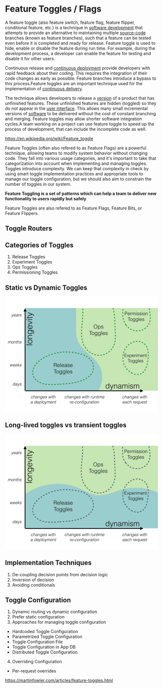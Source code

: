 # Feature Toggles / Flags

A feature toggle (also feature switch, feature flag, feature flipper, conditional feature, etc.) is a technique in [software development](https://en.wikipedia.org/wiki/Software_development) that attempts to provide an alternative to maintaining multiple [source-code](https://en.wikipedia.org/wiki/Source_code) branches (known as feature branches), such that a feature can be tested even before it is completed and ready for release. Feature toggle is used to hide, enable or disable the feature during run time. For example, during the development process, a developer can enable the feature for testing and disable it for other users.

Continuous release and [continuous deployment](https://en.wikipedia.org/wiki/Continuous_deployment) provide developers with rapid feedback about their coding. This requires the integration of their code changes as early as possible. Feature branches introduce a bypass to this process.Feature toggles are an important technique used for the implementation of [continuous delivery](https://en.wikipedia.org/wiki/Continuous_delivery).

The technique allows developers to release a [version](https://en.wikipedia.org/wiki/Software_versioning) of a product that has unfinished features. These unfinished features are hidden (toggled) so they do not appear in the [user interface](https://en.wikipedia.org/wiki/User_interface). This allows many small incremental versions of [software](https://en.wikipedia.org/wiki/Software) to be delivered without the cost of constant branching and merging. Feature toggles may allow shorter software integration cycles.A team working on a project can use feature toggle to speed up the process of development, that can include the incomplete code as well.

<https://en.wikipedia.org/wiki/Feature_toggle>

Feature Toggles (often also refered to as Feature Flags) are a powerful technique, allowing teams to modify system behavior without changing code. They fall into various usage categories, and it's important to take that categorization into account when implementing and managing toggles. Toggles introduce complexity. We can keep that complexity in check by using smart toggle implementation practices and appropriate tools to manage our toggle configuration, but we should also aim to constrain the number of toggles in our system.

**Feature Toggling is a set of patterns which can help a team to deliver new functionality to users rapidly but safely**

Feature Toggles are also refered to as Feature Flags, Feature Bits, or Feature Flippers.

## Toggle Routers

## Categories of Toggles

1. Release Toggles
2. Experiment Toggles
3. Ops Toggles
4. Permissioning Toggles

## Static vs Dynamic Toggles

![image](../../media/DevOps-DevOps-Feature-Toggles-Flags-image1.jpg)

## Long-lived toggles vs transient toggles

![image](../../media/DevOps-DevOps-Feature-Toggles-Flags-image2.jpg)

## Implementation Techniques

1. De-coupling decision points from decision logic
2. Inversion of decision
3. Avoiding conditionals

## Toggle Configuration

1. Dynamic routing vs dynamic configuration
2. Prefer static configuration
3. Approaches for managing toggle configuration
 - Hardcoded Toggle Configuration
 - Parametrized Toggle Configuration
 - Toggle Configuration File
 - Toggle Configuration in App DB
 - Distributed Toggle Configuration
4. Overriding Configuration
 - Per-request overrides

<https://martinfowler.com/articles/feature-toggles.html>

